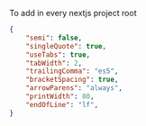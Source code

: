 To add in every nextjs project root

```json
{
	"semi": false,
	"singleQuote": true,
	"useTabs": true,
	"tabWidth": 2,
	"trailingComma": "es5",
	"bracketSpacing": true,
	"arrowParens": "always",
	"printWidth": 80,
	"endOfLine": "lf",
}
```
